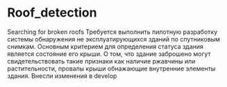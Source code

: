 # Roof_detection
Searching for broken roofs
Требуется выполнить пилотную разработку системы обнаружения не эксплуатирующихся зданий по спутниковым снимкам. Основным критерием для определения статуса здания является состояние его крыши. О том, что здание заброшено могут свидетельствовать такие признаки как наличие ржавчины или растительности, провалы крыши обнажающие внутренние элементы здания.
Внесли изменения в develop
